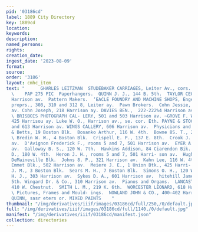 ```yaml
---
pid: '03186cd'
label: 1889 City Directory
key: 1889cd
location: 
keywords: 
description: 
named_persons: 
rights: 
creation_date: 
ingest_date: '2023-08-09'
format: 
source: 
order: '3186'
layout: cmhc_item
text: "      GHARLES LEITZMAN  STUDEBAKER CARRIAGES, Leiter Av., cors. Elm & Chestnut
  \    PAP 275 PIC  Paperhangers.  QUINN J. J., 144 B. 5th.  TAYLOR CEORCE E., 619%4
  Harrison av.  Pattern Makers.  ‘EACLE FOUNDRY AND MACHINE SHOPS, Engelbach Bros.,
  proprs., 308, 310 and 312 8, Leiter ay.  Pawn Brokers.  Cohn Jessie, 221144 Harrison
  av. Cohn Joseph, 218 Harrison ay. DAVIES BEN.,  222-222%4 Harrison av.  Photographers.
  \ BRISBOIS PHOTOGRAPH CAL- LERY, 501 and 503 Harrison av. ~GROVE F. W., Union B1k.,
  425 Harrisou ay. Luke W. O., Harrison av., se. cor. Eth. PAYNE & STOCKDORF, 413
  and 613 Harrison av. WINGS CALLERY, 606 Harrison av.  Physicians and Surgeons.  Betts
  & Betts, 19 Boston Blk.  Bosanko Arthur, 116 W. 4th.  Bowne 8S. T., 202 E. 7th.
  \ Bredin W. W., 4 Boston Blk.  Crispell E. P., 137 E. 8th.  Crook J. J., 517 Harrison
  av.  D'Avignon Frederick F., rooms 5 and 7, 501 Harrison av.  EYER A. W., 500 Harrison
  av.  Galloway B. S., 120 W. 7th.  Hawkins Addison, 84 Ciarendon Bik.  Heimberger
  D., 180 W. 4th.  Heron J. H., rooms 5 and 7, 501 Harri- son av.  Hughes P. E., 21
  DeMaineville Blk.  Johns 8. P., 321 Harrison av.  Kahn Lee, 116 W. 4th.  Law John,
  Emmet Blk., 502 Harrison av.  Meiere J. E., 1 Union Btk., 425 Harri- gon av.  Newell
  J. M., 3 Boston Blk.  Sears M. H., 7 Boston Blk.  Simons O. H., 120 W. 7th.  Smith
  H. J., 303 Harrison av.  Sykes D. A., 601 Harrison av.  hitehill James C., 201 W.
  5th. Wingard Dr. & Co., 310 Harrison av.  Pianos and Organs.  LANCASTER C. W. MRs.,
  410 W. Chestnut.  SMITH L. M., 219 K. 6th.  WORCESTER LEONARD, 618 Harrison av.
  \ Pictures, Frames and Mould- ings.  NOWLAND JOHN & CO., 400-402 Harrison av.     J.J.
  QUINN, sasr eters or. MIXED PAINTS    "
thumbnail: "/img/derivatives/iiif/images/03186cd/full/250,/0/default.jpg"
full: "/img/derivatives/iiif/images/03186cd/full/1140,/0/default.jpg"
manifest: "/img/derivatives/iiif/03186cd/manifest.json"
collection: directories
---
```

